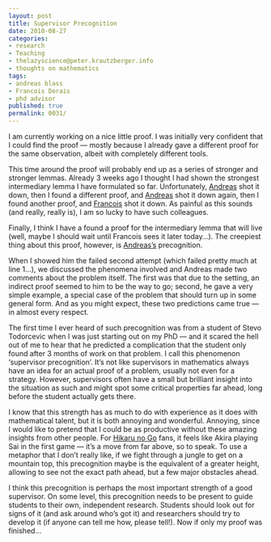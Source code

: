 ```yaml
---
layout: post
title: Supervisor Precognition
date: 2010-08-27
categories:
- research
- Teaching
- thelazyscience@peter.krautzberger.info
- thoughts on mathematics
tags:
- andreas blass
- Francois Dorais
- phd advisor
published: true
permalink: 0031/
---
```


I am currently working on a nice little proof. I was initially very confident that I could find the proof — mostly because I already gave a different proof for the same observation, albeit with completely different tools.

This time around the proof will probably end up as a series of stronger and stronger lemmas. Already 3 weeks ago I thought I had shown the strongest intermediary lemma I have formulated so far. Unfortunately, [Andreas](http://www.math.lsa.umich.edu/~ablass/) shot it down, then I found a different proof, and [Andreas](http://www.math.lsa.umich.edu/~ablass/) shot it down again, then I found another proof, and [Francois](http://dorais.org) shot it down. As painful as this sounds (and really, really is), I am so lucky to have such colleagues.

Finally, I think I have a found a proof for the intermediary lemma that will live (well, maybe I should wait until Francois sees it later today…). The creepiest thing about this proof, however, is [Andreas’s](http://www.math.lsa.umich.edu/~ablass/) precognition.

When I showed him the failed second attempt (which failed pretty much at line 1…), we discussed the phenomena involved and Andreas made two comments about the problem itself. The first was that due to the setting, an indirect proof seemed to him to be the way to go; second, he gave a very simple example, a special case of the problem that should turn up in some general form. And as you might expect, these two predictions came true — in almost every respect.

The first time I ever heard of such precognition was from a student of Stevo Todorcevic when I was just starting out on my PhD — and it scared the hell out of me to hear that he predicted a complication that the student only found after 3 months of work on that problem. I call this phenomenon ‘supervisor precognition’. It’s not like supervisors in mathematics always have an idea for an actual proof of a problem, usually not even for a strategy. However, supervisors often have a small but brilliant insight into the situation as such and might spot some critical properties far ahead, long before the student actually gets there.

I know that this strength has as much to do with experience as it does with mathematical talent, but it is both annoying and wonderful. Annoying, since I would like to pretend that I could be as productive without these amazing insights from other people. For [Hikaru no Go](http://senseis.xmp.net/?HikaruNoGo) fans, it feels like Akira playing Sai in the first game — it’s a move from far above, so to speak. To use a metaphor that I don’t really like, if we fight through a jungle to get on a mountain top, this precognition maybe is the equivalent of a greater height, allowing to see not the exact path ahead, but a few major obstacles ahead.

I think this precognition is perhaps the most important strength of a good supervisor. On some level, this precognition needs to be present to guide students to their own, independent research. Students should look out for signs of it (and ask around who’s got it) and researchers should try to develop it (if anyone can tell me how, please tell!). Now if only my proof was finished…
